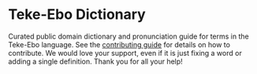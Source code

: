 
# Teke-Ebo Dictionary

Curated public domain dictionary and pronunciation guide for terms in the Teke-Ebo language. See the [contributing guide](https://github.com/drumworkteam/term/blob/make/.github/contributing.md) for details on how to contribute. We would love your support, even if it is just fixing a word or adding a single definition. Thank you for all your help!